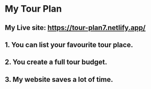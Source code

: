 #  My Tour Plan

##  My Live site: https://tour-plan7.netlify.app/

## 1. You can list your favourite tour place.
## 2. You create a full tour budget.
## 3. My website saves a lot of time.
